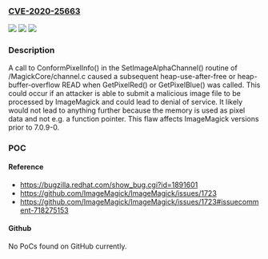 ### [CVE-2020-25663](https://cve.mitre.org/cgi-bin/cvename.cgi?name=CVE-2020-25663)
![](https://img.shields.io/static/v1?label=Product&message=ImageMagick&color=blue)
![](https://img.shields.io/static/v1?label=Version&message=prior%20to%207.0.9-0%20&color=brightgreen)
![](https://img.shields.io/static/v1?label=Vulnerability&message=CWE-416&color=brightgreen)

### Description

A call to ConformPixelInfo() in the SetImageAlphaChannel() routine of /MagickCore/channel.c caused a subsequent heap-use-after-free or heap-buffer-overflow READ when GetPixelRed() or GetPixelBlue() was called. This could occur if an attacker is able to submit a malicious image file to be processed by ImageMagick and could lead to denial of service. It likely would not lead to anything further because the memory is used as pixel data and not e.g. a function pointer. This flaw affects ImageMagick versions prior to 7.0.9-0.

### POC

#### Reference
- https://bugzilla.redhat.com/show_bug.cgi?id=1891601
- https://github.com/ImageMagick/ImageMagick/issues/1723
- https://github.com/ImageMagick/ImageMagick/issues/1723#issuecomment-718275153

#### Github
No PoCs found on GitHub currently.

